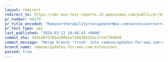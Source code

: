 ```yaml
---
layout: redirect
redirect_to: https://a8c-woo-test-reports.s3.amazonaws.com/public/pr/44279/api/index.html
pr_number: 44279
pr_title_encoded: "Remove+the+ability+to+update+Woo.com+extension+not+available+in+WP.org+plugin+directory"
pr_test_type: api
last_published: "2024-03-12 18:48:43 +0000"
commit_sha: 3d5b30f2785a28083a730836555dc1f1e7769939
commit_message: "Merge branch 'trunk' into remove/updates-for-woo.com-extensions"
branch_name: remove/updates-for-woo.com-extensions
passed: true
---
```

